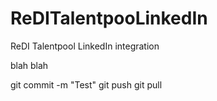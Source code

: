 # ReDITalentpooLinkedIn
ReDI Talentpool LinkedIn integration

blah blah 

git commit -m "Test"
git push
git pull